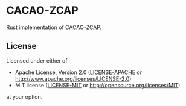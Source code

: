 # CACAO-ZCAP

Rust implementation of [CACAO-ZCAP].

## License

Licensed under either of

 * Apache License, Version 2.0 ([LICENSE-APACHE](LICENSE-APACHE) or http://www.apache.org/licenses/LICENSE-2.0)
 * MIT license ([LICENSE-MIT](LICENSE-MIT) or http://opensource.org/licenses/MIT)

at your option.

[CACAO-ZCAP]: https://demo.didkit.dev/2022/cacao-zcap/
